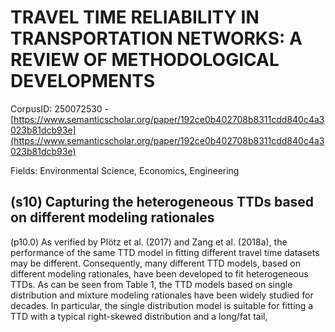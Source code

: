 # TRAVEL TIME RELIABILITY IN TRANSPORTATION NETWORKS: A REVIEW OF METHODOLOGICAL DEVELOPMENTS

CorpusID: 250072530 - [https://www.semanticscholar.org/paper/192ce0b402708b8311cdd840c4a3023b81dcb93e](https://www.semanticscholar.org/paper/192ce0b402708b8311cdd840c4a3023b81dcb93e)

Fields: Environmental Science, Economics, Engineering

## (s10) Capturing the heterogeneous TTDs based on different modeling rationales
(p10.0) As verified by Plötz et al. (2017) and Zang et al. (2018a), the performance of the same TTD model in fitting different travel time datasets may be different. Consequently, many different TTD models, based on different modeling rationales, have been developed to fit heterogeneous TTDs. As can be seen from Table 1, the TTD models based on single distribution and mixture modeling rationales have been widely studied for decades. In particular, the single distribution model is suitable for fitting a TTD with a typical right-skewed distribution and a long/fat tail,
